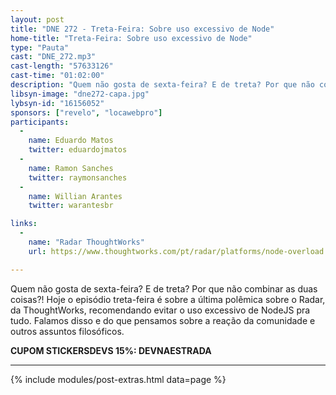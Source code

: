 ```yaml
---
layout: post
title: "DNE 272 - Treta-Feira: Sobre uso excessivo de Node"
home-title: "Treta-Feira: Sobre uso excessivo de Node"
type: "Pauta"
cast: "DNE_272.mp3"
cast-length: "57633126"
cast-time: "01:02:00"
description: "Quem não gosta de sexta-feira? E de treta? Por que não combinar as duas coisas?! Hoje o episódio treta-feira é sobre a última polêmica sobre o Radar, da ThoughtWorks, recomendando evitar o uso excessivo de NodeJS pra tudo. Falamos disso e do que pensamos sobre a reação da comunidade e outros assuntos filosóficos."
libsyn-image: "dne272-capa.jpg"
lybsyn-id: "16156052"
sponsors: ["revelo", "locawebpro"]
participants:
  -
    name: Eduardo Matos
    twitter: eduardojmatos
  -
    name: Ramon Sanches
    twitter: raymonsanches
  -
    name: Willian Arantes
    twitter: warantesbr

links:
  -
    name: "Radar ThoughtWorks"
    url: https://www.thoughtworks.com/pt/radar/platforms/node-overload

---
```


Quem não gosta de sexta-feira? E de treta? Por que não combinar as duas coisas?! Hoje o episódio treta-feira é sobre a última polêmica sobre o Radar, da ThoughtWorks, recomendando evitar o uso excessivo de NodeJS pra tudo. Falamos disso e do que pensamos sobre a reação da comunidade e outros assuntos filosóficos.

<strong>CUPOM STICKERSDEVS 15%: DEVNAESTRADA</strong>

---

{% include modules/post-extras.html data=page %}
